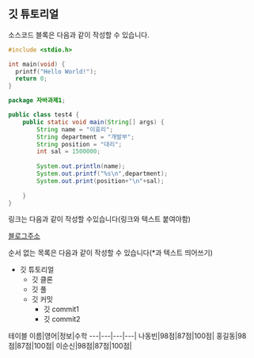 ## 깃 튜토리얼

소스코드 블록은 다음과 같이 작성할 수 있습니다.


```c
#include <stdio.h>

int main(void) {
  printf("Hello World!");
  return 0;
}
```
```java
package 자바과제1;

public class test4 {
	public static void main(String[] args) {
		String name = "이효리";
		String department = "개발부";
		String position = "대리";
		int sal = 1500000;
		
		System.out.println(name);
		System.out.printf("%s\n",department);
		System.out.print(position+"\n"+sal);
		
	}
}
```
링크는 다음과 같이 작성할 수있습니다(링크와 텍스트 붙여야함)

[블로그주소](https://naver.com)

순서 없는 목록은 다음과 같이 작성할 수 있습니다(*과 텍스트 띄어쓰기)
* 깃 튜토리얼
  * 깃 클론
  * 깃 풀
  * 깃 커밋
    * 깃 commit1
    * 깃 commit2


테이블
이름|영어|정보|수학
---|---|---|---|
나동빈|98점|87점|100점|
홍길동|98점|87점|100점|
이순신|98점|87점|100점|

